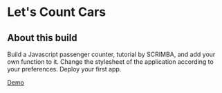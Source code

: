 # Let's Count Cars

## About this build

Build a Javascript passenger counter, tutorial by SCRIMBA, and add your own function to it. Change the stylesheet of the application according to your preferences. Deploy your first app.

[Demo](https://countcars.netlify.app/)
